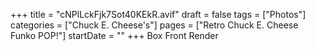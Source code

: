 +++
title = "cNPlLckFjk7Sot40KEkR.avif"
draft = false
tags = ["Photos"]
categories = ["Chuck E. Cheese's"]
pages = ["Retro Chuck E. Cheese Funko POP!"]
startDate = ""
+++
Box Front Render

